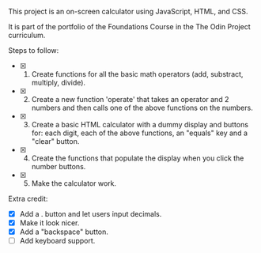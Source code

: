 This project is an on-screen calculator using JavaScript, HTML, and CSS.

It is part of the portfolio of the Foundations Course in the The Odin Project curriculum.

Steps to follow:

- [x] 1. Create functions for all the basic math operators (add, substract, multiply, divide).
- [x] 2. Create a new function 'operate' that takes an operator and 2 numbers and then calls one of the above functions on the numbers.
- [x] 3. Create a basic HTML calculator with a dummy display and buttons for: each digit, each of the above functions, an "equals" key and a "clear" button.
- [x] 4. Create the functions that populate the display when you click the number buttons.
- [x] 5. Make the calculator work.

Extra credit:

- [x] Add a . button and let users input decimals.
- [x] Make it look nicer.
- [x] Add a "backspace" button.
- [ ] Add keyboard support.
